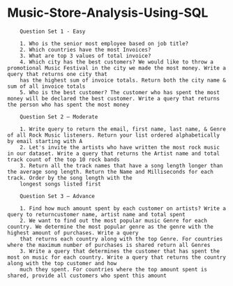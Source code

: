 # Music-Store-Analysis-Using-SQL

        Question Set 1 - Easy
        
        1. Who is the senior most employee based on job title?
        2. Which countries have the most Invoices?
        3. What are top 3 values of total invoice?
        4. Which city has the best customers? We would like to throw a promotional Music Festival in the city we made the most money. Write a query that returns one city that 
        has the highest sum of invoice totals. Return both the city name & sum of all invoice totals
        5. Who is the best customer? The customer who has spent the most money will be declared the best customer. Write a query that returns the person who has spent the most money
        
        Question Set 2 – Moderate
        
        1. Write query to return the email, first name, last name, & Genre of all Rock Music listeners. Return your list ordered alphabetically by email starting with A
        2. Let's invite the artists who have written the most rock music in our dataset. Write a query that returns the Artist name and total track count of the top 10 rock bands
        3. Return all the track names that have a song length longer than the average song length. Return the Name and Milliseconds for each track. Order by the song length with the 
        longest songs listed first
        
        Question Set 3 – Advance
        
        1. Find how much amount spent by each customer on artists? Write a query to returncustomer name, artist name and total spent
        2. We want to find out the most popular music Genre for each country. We determine the most popular genre as the genre with the highest amount of purchases. Write a query 
        that returns each country along with the top Genre. For countries where the maximum number of purchases is shared return all Genres
        3. Write a query that determines the customer that has spent the most on music for each country. Write a query that returns the country along with the top customer and how
        much they spent. For countries where the top amount spent is shared, provide all customers who spent this amount
